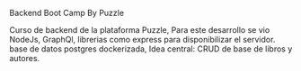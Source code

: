 Backend Boot Camp
By Puzzle

Curso de backend de la plataforma Puzzle,
Para este desarrollo se vio NodeJs, GraphQl, librerias como express para disponibilizar el servidor.
base de datos postgres dockerizada, 
Idea central: CRUD de base de libros y autores.
